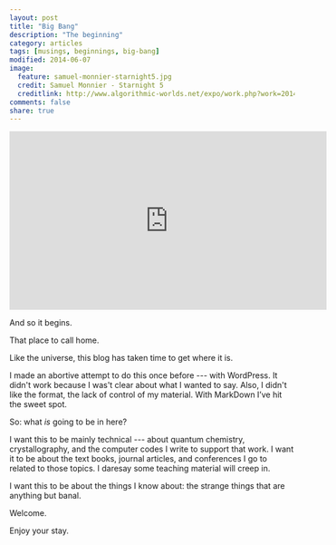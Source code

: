 ```yaml
---
layout: post
title: "Big Bang"
description: "The beginning"
category: articles
tags: [musings, beginnings, big-bang]
modified: 2014-06-07
image:
  feature: samuel-monnier-starnight5.jpg
  credit: Samuel Monnier - Starnight 5
  creditlink: http://www.algorithmic-worlds.net/expo/work.php?work=20140312-starnight5
comments: false
share: true
---
```


<iframe width="560" height="315" src="http://www.youtube.com/embed/SY0bKE10ZDM" frameborder="0"> </iframe>

And so it begins.

That place to call home.

Like the universe, this blog has taken time to get where it is. 

I made an abortive attempt to do this once before --- with WordPress. It didn't
work because I was't clear about what I wanted to say. Also, I didn't like the
format, the lack of control of my material. With MarkDown I’ve hit the sweet spot.

So: what _is_  going to be in here?

I want this to be mainly technical --- about quantum chemistry,
crystallography, and the computer codes I write to support that work. I want it
to be about the text books, journal articles, and conferences I go to related
to those topics. I daresay some teaching material will creep in.

I want this to be about the things I know about: the strange things that
are anything but banal.

Welcome.

Enjoy your stay.

